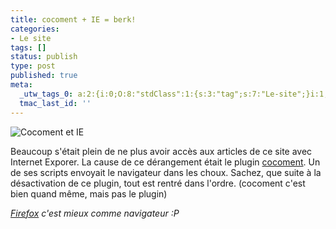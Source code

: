 ```yaml
---
title: cocoment + IE = berk!
categories:
- Le site
tags: []
status: publish
type: post
published: true
meta:
  _utw_tags_0: a:2:{i:0;O:8:"stdClass":1:{s:3:"tag";s:7:"Le-site";}i:1;O:8:"stdClass":1:{s:3:"tag";s:6:"Social";}}
  tmac_last_id: ''
---
```

<img src="https://dlgjp9x71cipk.cloudfront.net/2007/08/cocoie.png" alt="Cocoment et IE" />

Beaucoup s'était plein de ne plus avoir accès aux articles de ce site avec Internet Exporer.
La cause de ce dérangement était le plugin <a href="http://www.cocoment.com" title="Le site de cocoment">cocoment</a>. Un de ses scripts envoyait le navigateur dans les choux. Sachez, que suite à la désactivation de ce plugin, tout est rentré dans l'ordre.
(cocoment c'est bien quand même, mais pas le plugin)

<em><a href="http://www.firefox.com/" title="Le site de firefox.com">Firefox</a> c'est mieux comme navigateur :P</em>
